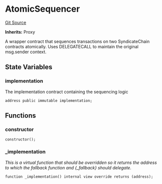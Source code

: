 # AtomicSequencer
[Git Source](https://github.com/SyndicateProtocol/metabased-rollup/blob/df30b030435a593e97b9e072bc9adc687b8fa1c4/src/atomic-sequencer/AtomicSequencer.sol)

**Inherits:**
Proxy

A wrapper contract that sequences transactions on two SyndicateChain contracts atomically.
Uses DELEGATECALL to maintain the original msg.sender context.


## State Variables
### implementation
The implementation contract containing the sequencing logic


```solidity
address public immutable implementation;
```


## Functions
### constructor


```solidity
constructor();
```

### _implementation

*This is a virtual function that should be overridden so it returns the address to which the fallback
function and {_fallback} should delegate.*


```solidity
function _implementation() internal view override returns (address);
```

